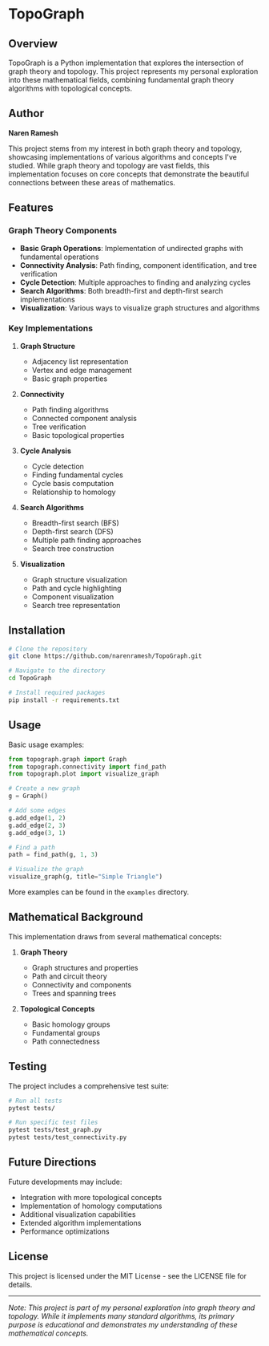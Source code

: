 # TopoGraph

## Overview
TopoGraph is a Python implementation that explores the intersection of graph theory and topology. This project represents my personal exploration into these mathematical fields, combining fundamental graph theory algorithms with topological concepts.

## Author
**Naren Ramesh**

This project stems from my interest in both graph theory and topology, showcasing implementations of various algorithms and concepts I've studied. While graph theory and topology are vast fields, this implementation focuses on core concepts that demonstrate the beautiful connections between these areas of mathematics.

## Features

### Graph Theory Components
- **Basic Graph Operations**: Implementation of undirected graphs with fundamental operations
- **Connectivity Analysis**: Path finding, component identification, and tree verification
- **Cycle Detection**: Multiple approaches to finding and analyzing cycles
- **Search Algorithms**: Both breadth-first and depth-first search implementations
- **Visualization**: Various ways to visualize graph structures and algorithms

### Key Implementations
1. **Graph Structure**
   - Adjacency list representation
   - Vertex and edge management
   - Basic graph properties

2. **Connectivity**
   - Path finding algorithms
   - Connected component analysis
   - Tree verification
   - Basic topological properties

3. **Cycle Analysis**
   - Cycle detection
   - Finding fundamental cycles
   - Cycle basis computation
   - Relationship to homology

4. **Search Algorithms**
   - Breadth-first search (BFS)
   - Depth-first search (DFS)
   - Multiple path finding approaches
   - Search tree construction

5. **Visualization**
   - Graph structure visualization
   - Path and cycle highlighting
   - Component visualization
   - Search tree representation

## Installation

```bash
# Clone the repository
git clone https://github.com/narenramesh/TopoGraph.git

# Navigate to the directory
cd TopoGraph

# Install required packages
pip install -r requirements.txt
```

## Usage

Basic usage examples:

```python
from topograph.graph import Graph
from topograph.connectivity import find_path
from topograph.plot import visualize_graph

# Create a new graph
g = Graph()

# Add some edges
g.add_edge(1, 2)
g.add_edge(2, 3)
g.add_edge(3, 1)

# Find a path
path = find_path(g, 1, 3)

# Visualize the graph
visualize_graph(g, title="Simple Triangle")
```

More examples can be found in the `examples` directory.

## Mathematical Background

This implementation draws from several mathematical concepts:

1. **Graph Theory**
   - Graph structures and properties
   - Path and circuit theory
   - Connectivity and components
   - Trees and spanning trees

2. **Topological Concepts**
   - Basic homology groups
   - Fundamental groups
   - Path connectedness

## Testing

The project includes a comprehensive test suite:

```bash
# Run all tests
pytest tests/

# Run specific test files
pytest tests/test_graph.py
pytest tests/test_connectivity.py
```

## Future Directions

Future developments may include:
- Integration with more topological concepts
- Implementation of homology computations
- Additional visualization capabilities
- Extended algorithm implementations
- Performance optimizations

## License

This project is licensed under the MIT License - see the LICENSE file for details.

---
*Note: This project is part of my personal exploration into graph theory and topology. While it implements many standard algorithms, its primary purpose is educational and demonstrates my understanding of these mathematical concepts.*
